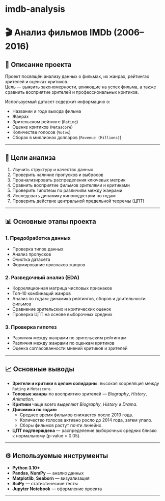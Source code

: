 # imdb-analysis
# 🎬 Анализ фильмов IMDb (2006–2016)

## 📌 Описание проекта
Проект посвящён анализу данных о фильмах, их жанрах, рейтингах зрителей и оценках критиков.  
Цель — выявить закономерности, влияющие на успех фильма, а также сравнить восприятие зрителей и профессиональных критиков.

Используемый датасет содержит информацию о:
- Названии и годе выхода фильма  
- Жанрах  
- Зрительском рейтинге (`Rating`)  
- Оценке критиков (`Metascore`)  
- Количестве голосов (`Votes`)  
- Сборах в миллионах долларов (`Revenue (Millions)`)

---

## 🧭 Цели анализа
1. Изучить структуру и качество данных  
2. Проверить наличие пропусков и выбросов  
3. Проанализировать распределения ключевых метрик  
4. Сравнить восприятие фильмов зрителями и критиками  
5. Проверить гипотезы по различиям между жанрами  
6. Исследовать динамику киноиндустрии по годам  
7. Проверить действие центральной предельной теоремы (ЦПТ)

---

## 📊 Основные этапы проекта

### 1. Предобработка данных
- Проверка типов данных  
- Анализ пропусков  
- Очистка датасета  
- Формирование признаков жанров

### 2. Разведочный анализ (EDA)
- Корреляционная матрица числовых признаков  
- Топ-10 комбинаций жанров  
- Анализ по годам: динамика рейтингов, сборов и длительности фильмов  
- Сравнение зрительских и критических оценок  
- Проверка ЦПТ на основе выборочных средних

### 3. Проверка гипотез
- Различия между жанрами по зрительским рейтингам  
- Различия между жанрами по оценкам критиков  
- Оценка согласованности мнений критиков и зрителей

---

## 📈 Основные выводы

- **Зрители и критики в целом солидарны**: высокая корреляция между `Rating` и `Metascore`.  
- **Топовые жанры** по восприятию зрителей — *Biography*, *History*, *Animation*.  
- **Критики** чаще всего выделяют *Biography*, *History* и *Drama*.  
- **Динамика по годам:**  
  - Среднее время фильмов снижается после 2010 года.  
  - Количество голосов активно росло до 2014 года, затем упало.  
  - Сборы фильмов растут почти линейно.  
- **ЦПТ подтверждена** — распределение выборочных средних близко к нормальному (p-value > 0.05).

---

## ⚙️ Используемые инструменты
- **Python 3.10+**
- **Pandas**, **NumPy** — анализ данных  
- **Matplotlib**, **Seaborn** — визуализация  
- **SciPy** — статистические тесты  
- **Jupyter Notebook** — оформление проекта

---

